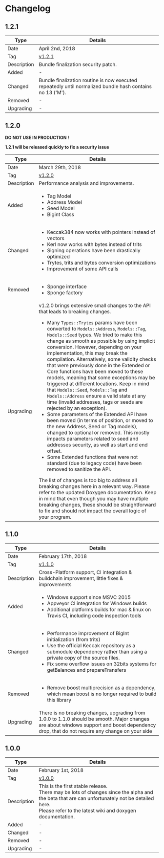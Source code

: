 # Changelog

## 1.2.1
| Type | Details |
|------|---------|
|Date|April 2nd, 2018|
|Tag|[v1.2.1](https://github.com/thibault-martinez/iota.lib.cpp/releases/tag/v1.2.1)|
|Description|Bundle finalization security patch.|
|Added|-|
|Changed|Bundle finalization routine is now executed repeatedly until normalized bundle hash contains no 13 ('M').|
|Removed|-|
|Upgrading|-|


## 1.2.0
**DO NOT USE IN PRODUCTION !**

**1.2.1 will be released quickly to fix a security issue**

| Type | Details |
|------|---------|
|Date|March 29th, 2018|
|Tag|[v1.2.0](https://github.com/thibault-martinez/iota.lib.cpp/releases/tag/v1.2.0)|
|Description|Performance analysis and improvements.|
|Added|<ul><li>Tag Model</li><li>Address Model</li><li>Seed Model</li><li>Bigint Class</li></ul>|
|Changed|<ul><li>Keccak384 now works with pointers instead of vectors</li><li>Kerl now works with bytes instead of trits</li><li>Signing operations have been drastically optimized</li><li>Trytes, trits and bytes conversion optimizations</li><li>Improvement of some API calls</li></ul>|
|Removed|<ul><li>Sponge interface</li><li>Sponge factory</li></ul>|
|Upgrading|v1.2.0 brings extensive small changes to the API that leads to breaking changes.<ul><li>Many `Types::Trytes` params have been converted to `Models::Address`, `Models::Tag`, `Models::Seed` types. We tried to make this change as smooth as possible by using implicit conversion. However, depending on your implementation, this may break the compilation. Alternatively, some validity checks that were previously done in the Extended or Core functions have been moved to these models, meaning that some exceptions may be triggered at different locations. Keep in mind that `Models::Seed`, `Models::Tag` and `Models::Address` ensure a valid state at any time (invalid addresses, tags or seeds are rejected by an exception).</li><li>Some parameters of the Extended API have been moved (in terms of position, or moved to the new Address, Seed or Tag models), changed to optional or removed. This mostly impacts parameters related to seed and addresses security, as well as start and end offset.</li><li>Some Extended functions that were not standard (due to legacy code) have been removed to sanitize the API.</li></ul>The list of changes is too big to address all breaking changes here in a relevant way. Please refer to the updated Doxygen documentation. Keep in mind that even though you may have multiple breaking changes, these should be straightforward to fix and should not impact the overall logic of your program.|

## 1.1.0
| Type | Details |
|------|---------|
|Date|February 17th, 2018|
|Tag|[v1.1.0](https://github.com/thibault-martinez/iota.lib.cpp/releases/tag/v1.1.0)|
|Description|Cross-Platform support, CI integration & buildchain improvement, little fixes & improvements|
|Added|<ul><li>Windows support since MSVC 2015</li><li>Appveyor CI integration for Windows builds</li><li>Additional platforms builds for mac & linux on Travis CI, including code inspection tools</li></ul>|
|Changed|<ul><li>Performance improvement of BigInt initialization (from trits)</li><li>Use the official Keccak repository as a submodule dependency rather than using a private copy of the source files.</li><li>Fix some overflow issues on 32bits systems for getBalances and prepareTransfers</li></ul>|
|Removed|<ul><li>Remove boost multiprecision as a dependency, which mean boost is no longer required to build this library</li></ul>|
|Upgrading|There is no breaking changes, upgrading from 1.0.0 to 1.1.0 should be smooth. Major changes are about windows support and boost dependency drop, that do not require any change on your side|

## 1.0.0
| Type | Details |
|------|---------|
|Date|February 1st, 2018|
|Tag|[v1.0.0](https://github.com/thibault-martinez/iota.lib.cpp/releases/tag/v1.0.0)|
|Description|This is the first stable release.<br/>There may be lots of changes since the alpha and the beta that are can unfortunately not be detailed here.<br/>Please refer to the latest wiki and doxygen documentation.|
|Added|-|
|Changed|-|
|Removed|-|
|Upgrading|-|
